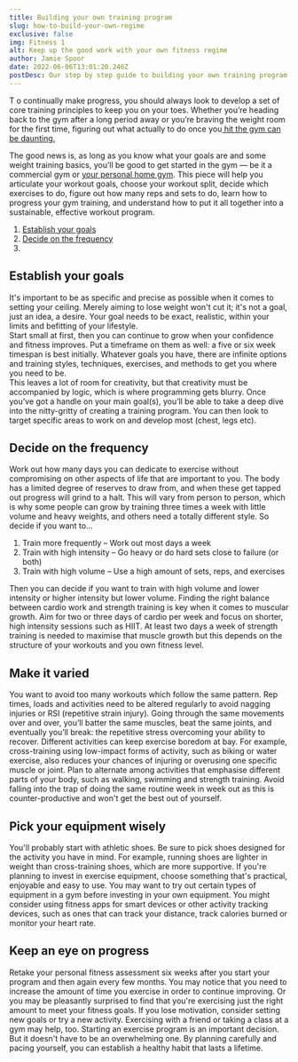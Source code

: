 ```yaml
---
title: Building your own training program
slug: how-to-build-your-own-regime
exclusive: false
img: Fitness 1
alt: Keep up the good work with your own fitness regime
author: Jamie Spoor
date: 2022-06-06T13:01:20.246Z
postDesc: Our step by step guide to building your own training program
---
```

T o continually make progress, you should always look to develop a set of core training principles to keep you on your toes. Whether you’re heading back to the gym after a long period away or you’re braving the weight room for the first time, figuring out what actually to do once you[ hit the gym can be daunting.](https://traininblocks.com/blog/fact-vs-fiction-the-fitness-myths/)

The good news is, as long as you know what your goals are and some weight training basics, you’ll be good to get started in the gym — be it a commercial gym or [your personal home gym](https://barbend.com/best-home-gyms/). This piece will help you articulate your workout goals, choose your workout split, decide which exercises to do, figure out how many reps and sets to do, learn how to progress your gym training, and understand how to put it all together into a  sustainable, effective workout program.

1. [Establish your goals ](<## Establish your goals>)
2. [Decide on the frequency](<## Decide on the frequency>)
3.

## Establish your goals

It's important to be as specific and precise as possible when it comes to setting your ceiling. Merely aiming to lose weight won't cut it; it's not a goal, just an idea, a desire. Your goal needs to be exact, realistic, within your limits and befitting of your lifestyle.  \
Start small at first, then you can continue to grow when your confidence and fitness improves. Put a timeframe on them as well: a five or six week timespan is best initially. Whatever goals you have, there are infinite options and training styles, techniques, exercises, and methods to  get you where you need to be. \
This leaves a lot of room for creativity, but that creativity must be accompanied by logic, which is where programming gets blurry. Once you’ve got a handle on your main goal(s), you’ll be able to take a deep dive into the nitty-gritty of creating a training program. You can then look to target specific areas to work on and  develop most (chest, legs etc).      

## Decide on the frequency

Work out how many days you can dedicate to exercise without compromising on other aspects of life that are   important to you. The body has a limited degree of reserves to draw from, and when these get tapped out progress will grind to a halt. This will vary from person to person, which is why some people can grow by training three times a week with little volume and heavy weights, and others need a totally different style. So decide if you want to...

1. Train more frequently – Work out most days a week
2. Train with high intensity – Go heavy or do hard sets close to failure (or both)
3. Train with high volume – Use a high amount of sets, reps, and exercises

Then you can decide if you want to train with high volume and lower intensity or higher intensity but lower volume.  Finding the right balance between cardio work and strength training is key when it comes to muscular growth. Aim for two or three days of cardio per week and focus on shorter, high intensity sessions such as HIIT. At least two days a week of strength training is needed to maximise that muscle growth but this depends on the structure of your workouts and you own fitness level. 

## Make it varied

You want to avoid too many workouts which follow the same pattern. Rep times, loads and activities need to be altered regularly to avoid nagging injuries or RSI (repetitive strain injury).
Going through the same movements over and over, you’ll batter the same muscles, beat the same joints, and eventually you’ll break: the repetitive stress overcoming your ability to recover.
Different activities can keep exercise boredom at bay. For example, cross-training using low-impact forms of activity, such as biking or water exercise, also reduces your chances of injuring or overusing one specific muscle or joint. Plan to alternate among activities that emphasise different parts of your body, such as walking, swimming and strength training. Avoid falling into the trap of doing the same routine week in week out  as this is counter-productive and won't get the best out of yourself. 

## Pick your equipment wisely

You'll probably start with athletic shoes. Be sure to pick shoes designed for the activity you have in mind. For example, running shoes are lighter in weight than cross-training shoes, which are more supportive. If you're planning to invest in exercise equipment, choose something that's practical, enjoyable and easy to use. 
You may want to try out certain types of equipment in a gym before investing in your own equipment. You might consider using fitness apps for smart devices or other activity tracking devices, such as ones that can  track your distance, track calories burned or monitor your heart rate.

## Keep an eye on progress

Retake your personal fitness assessment six weeks after you start your program and then again every few months. You may notice that you need to increase the amount of time you exercise in order to continue improving. Or you may be pleasantly surprised to find that you're exercising just the right amount to meet your fitness goals.
If you lose motivation, consider setting new goals or try a new activity. Exercising with a friend or taking a class at a gym may help, too.
Starting an exercise program is an important decision. But it doesn't have to be an overwhelming one. By planning carefully and pacing yourself, you can establish a healthy habit that lasts a lifetime.